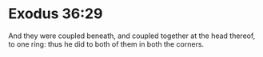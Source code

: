 # Exodus 36:29

And they were coupled beneath, and coupled together at the head thereof, to one ring: thus he did to both of them in both the corners.